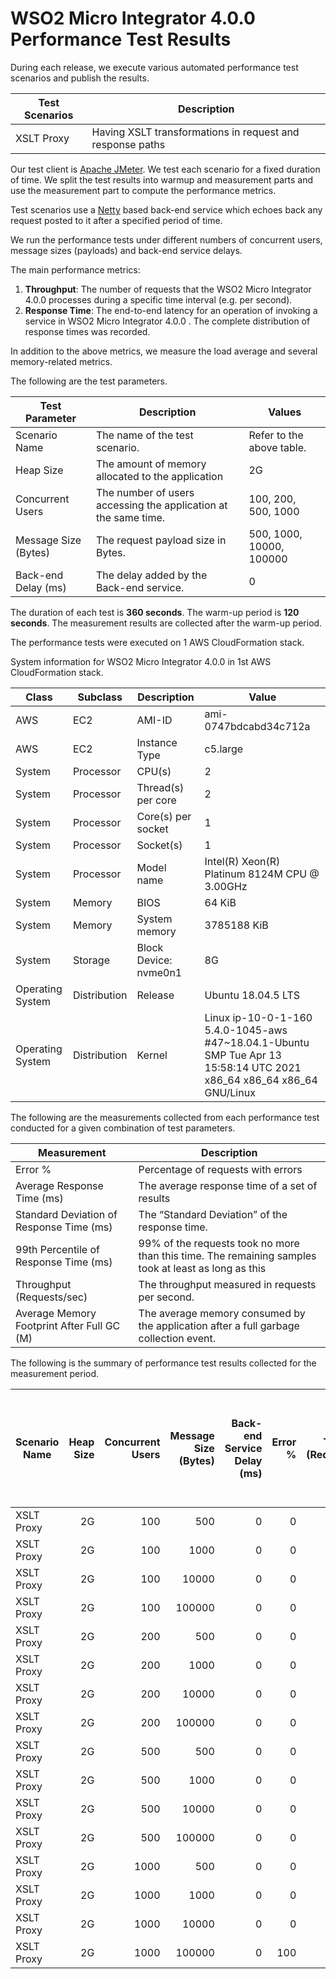 # WSO2 Micro Integrator 4.0.0 Performance Test Results

During each release, we execute various automated performance test scenarios and publish the results.

| Test Scenarios | Description |
| --- | --- |
| XSLT Proxy | Having XSLT transformations in request and response paths |

Our test client is [Apache JMeter](https://jmeter.apache.org/index.html). We test each scenario for a fixed duration of
time. We split the test results into warmup and measurement parts and use the measurement part to compute the
performance metrics.

Test scenarios use a [Netty](https://netty.io/) based back-end service which echoes back any request
posted to it after a specified period of time.

We run the performance tests under different numbers of concurrent users, message sizes (payloads) and back-end service
delays.

The main performance metrics:

1. **Throughput**: The number of requests that the WSO2 Micro Integrator 4.0.0 processes during a specific time interval (e.g. per second).
2. **Response Time**: The end-to-end latency for an operation of invoking a service in WSO2 Micro Integrator 4.0.0 . The complete distribution of response times was recorded.

In addition to the above metrics, we measure the load average and several memory-related metrics.

The following are the test parameters.

| Test Parameter | Description | Values |
| --- | --- | --- |
| Scenario Name | The name of the test scenario. | Refer to the above table. |
| Heap Size | The amount of memory allocated to the application | 2G |
| Concurrent Users | The number of users accessing the application at the same time. | 100, 200, 500, 1000 |
| Message Size (Bytes) | The request payload size in Bytes. | 500, 1000, 10000, 100000 |
| Back-end Delay (ms) | The delay added by the Back-end service. | 0 |

The duration of each test is **360 seconds**. The warm-up period is **120 seconds**.
The measurement results are collected after the warm-up period.

The performance tests were executed on 1 AWS CloudFormation stack.


System information for WSO2 Micro Integrator 4.0.0 in 1st AWS CloudFormation stack.

| Class | Subclass | Description | Value |
| --- | --- | --- | --- |
| AWS | EC2 | AMI-ID | ami-0747bdcabd34c712a |
| AWS | EC2 | Instance Type | c5.large |
| System | Processor | CPU(s) | 2 |
| System | Processor | Thread(s) per core | 2 |
| System | Processor | Core(s) per socket | 1 |
| System | Processor | Socket(s) | 1 |
| System | Processor | Model name | Intel(R) Xeon(R) Platinum 8124M CPU @ 3.00GHz |
| System | Memory | BIOS | 64 KiB |
| System | Memory | System memory | 3785188 KiB |
| System | Storage | Block Device: nvme0n1 | 8G |
| Operating System | Distribution | Release | Ubuntu 18.04.5 LTS |
| Operating System | Distribution | Kernel | Linux ip-10-0-1-160 5.4.0-1045-aws #47~18.04.1-Ubuntu SMP Tue Apr 13 15:58:14 UTC 2021 x86_64 x86_64 x86_64 GNU/Linux |


The following are the measurements collected from each performance test conducted for a given combination of
test parameters.

| Measurement | Description |
| --- | --- |
| Error % | Percentage of requests with errors |
| Average Response Time (ms) | The average response time of a set of results |
| Standard Deviation of Response Time (ms) | The “Standard Deviation” of the response time. |
| 99th Percentile of Response Time (ms) | 99% of the requests took no more than this time. The remaining samples took at least as long as this |
| Throughput (Requests/sec) | The throughput measured in requests per second. |
| Average Memory Footprint After Full GC (M) | The average memory consumed by the application after a full garbage collection event. |

The following is the summary of performance test results collected for the measurement period.

|  Scenario Name | Heap Size | Concurrent Users | Message Size (Bytes) | Back-end Service Delay (ms) | Error % | Throughput (Requests/sec) | Average Response Time (ms) | Standard Deviation of Response Time (ms) | 99th Percentile of Response Time (ms) | WSO2 Micro Integrator 4.0.0 GC Throughput (%) | Average WSO2 Micro Integrator 4.0.0 Memory Footprint After Full GC (M) |
|---|---:|---:|---:|---:|---:|---:|---:|---:|---:|---:|---:|
|  XSLT Proxy | 2G | 100 | 500 | 0 | 0 | 1951.95 | 51.12 | 251.24 | 169 | 94.29 | 162.25 |
|  XSLT Proxy | 2G | 100 | 1000 | 0 | 0 | 1138.34 | 60.99 | 273.87 | 188 | N/A | N/A |
|  XSLT Proxy | 2G | 100 | 10000 | 0 | 0 | 357.81 | 279.37 | 149.29 | 703 | N/A | N/A |
|  XSLT Proxy | 2G | 100 | 100000 | 0 | 0 | 31.96 | 3110.22 | 563.7 | 4607 | N/A | N/A |
|  XSLT Proxy | 2G | 200 | 500 | 0 | 0 | 2023.99 | 98.66 | 65.72 | 265 | N/A | N/A |
|  XSLT Proxy | 2G | 200 | 1000 | 0 | 0 | 1633.91 | 122.23 | 73.2 | 329 | N/A | N/A |
|  XSLT Proxy | 2G | 200 | 10000 | 0 | 0 | 349.88 | 570.96 | 240.76 | 1255 | N/A | N/A |
|  XSLT Proxy | 2G | 200 | 100000 | 0 | 0 | 27.62 | 7086.33 | 1398.22 | 10175 | N/A | N/A |
|  XSLT Proxy | 2G | 500 | 500 | 0 | 0 | 1955.44 | 255.54 | 126.4 | 591 | N/A | N/A |
|  XSLT Proxy | 2G | 500 | 1000 | 0 | 0 | 1615.31 | 309.45 | 137.18 | 727 | N/A | N/A |
|  XSLT Proxy | 2G | 500 | 10000 | 0 | 0 | 314.02 | 1586.14 | 427.51 | 2831 | N/A | N/A |
|  XSLT Proxy | 2G | 500 | 100000 | 0 | 0 | 13.47 | 33984.15 | 5411.55 | 48383 | N/A | N/A |
|  XSLT Proxy | 2G | 1000 | 500 | 0 | 0 | 1679.94 | 594.27 | 217.98 | 1223 | N/A | N/A |
|  XSLT Proxy | 2G | 1000 | 1000 | 0 | 0 | 1424.3 | 701.05 | 257.15 | 1495 | N/A | N/A |
|  XSLT Proxy | 2G | 1000 | 10000 | 0 | 0 | 273.98 | 3615.65 | 845.76 | 5631 | N/A | N/A |
|  XSLT Proxy | 2G | 1000 | 100000 | 0 | 100 | 5.6 | 120765.57 | 2697.2 | 136191 | N/A | N/A |
